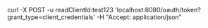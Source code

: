 


curl -X POST -u readClientId:test123 'localhost:8080/oauth/token?grant_type=client_credentials' -H "Accept: application/json"
 
